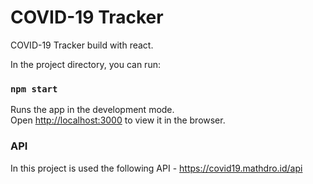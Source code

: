 # COVID-19 Tracker

COVID-19 Tracker build with react.

In the project directory, you can run:

### `npm start`

Runs the app in the development mode.<br />
Open [http://localhost:3000](http://localhost:3000) to view it in the browser.

### API

In this project is used the following API - https://covid19.mathdro.id/api

